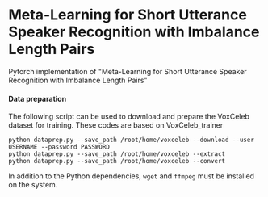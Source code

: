 # Meta-Learning for Short Utterance Speaker Recognition with Imbalance Length Pairs
Pytorch implementation of "Meta-Learning for Short Utterance Speaker Recognition with Imbalance Length Pairs"


#### Data preparation

The following script can be used to download and prepare the VoxCeleb dataset for training. These codes are based on VoxCeleb_trainer

```
python dataprep.py --save_path /root/home/voxceleb --download --user USERNAME --password PASSWORD 
python dataprep.py --save_path /root/home/voxceleb --extract
python dataprep.py --save_path /root/home/voxceleb --convert
```

In addition to the Python dependencies, `wget` and `ffmpeg` must be installed on the system.
